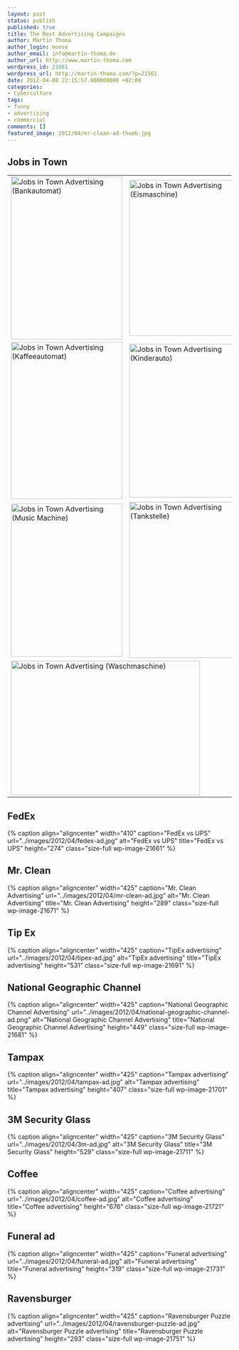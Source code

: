 ```yaml
---
layout: post
status: publish
published: true
title: The Best Advertising Campaigns
author: Martin Thoma
author_login: moose
author_email: info@martin-thoma.de
author_url: http://www.martin-thoma.com
wordpress_id: 21561
wordpress_url: http://martin-thoma.com/?p=21561
date: 2012-04-08 22:15:57.000000000 +02:00
categories:
- Cyberculture
tags:
- funny
- advertising
- commercial
comments: []
featured_image: 2012/04/mr-clean-ad-thumb.jpg
---
```

<h2>Jobs in Town</h2>
<table>
<tr>
<td>
<img src="http://martin-thoma.com/wp-content/uploads/2012/04/jobs-in-town-bankautomat.jpg" alt="Jobs in Town Advertising (Bankautomat)" title="Jobs in Town Advertising (Bankautomat)" width="250" height="366" class="size-full wp-image-21571" />
</td>
<td>
<img src="http://martin-thoma.com/wp-content/uploads/2012/04/jobs-in-town-eismaschine.jpg" alt="Jobs in Town Advertising (Eismaschine)" title="Jobs in Town Advertising (Eismaschine)" width="250" height="350" class="size-full wp-image-21581" /></td>
</tr>

<tr>
<td>
<img src="http://martin-thoma.com/wp-content/uploads/2012/04/jobs-in-town-kaffeeautomat.jpg" alt="Jobs in Town Advertising (Kaffeeautomat)" title="Jobs in Town Advertising (Kaffeeautomat)" width="250" height="353" class="size-full wp-image-21591" /></td>
<td>
<img src="http://martin-thoma.com/wp-content/uploads/2012/04/jobs-in-town-kinderauto.jpg" alt="Jobs in Town Advertising (Kinderauto)" title="Jobs in Town Advertising (Kinderauto)" width="250" height="345" class="size-full wp-image-21601" /></td>
</tr>

<tr>
<td>
<img src="http://martin-thoma.com/wp-content/uploads/2012/04/jobs-in-town-music-machine-ad.jpg" alt="Jobs in Town Advertising (Music Machine)" title="Jobs in Town Advertising (Music Machine)" width="250" height="344" class="size-full wp-image-21611" /></td>
<td>
<img src="http://martin-thoma.com/wp-content/uploads/2012/04/jobs-in-town-tankstelle.jpg" alt="Jobs in Town Advertising (Tankstelle)" title="Jobs in Town Advertising (Tankstelle)" width="250" height="351" class="size-full wp-image-21621" /></td>
</tr>

<tr>
<td colspan="2">
<img src="http://martin-thoma.com/wp-content/uploads/2012/04/jobs-in-town-washing-machine.jpg" alt="Jobs in Town Advertising (Waschmaschine)" title="Jobs in Town Advertising (Waschmaschine)" width="425" height="302" class="size-full wp-image-21631" /></td>
</tr>
</table>

<h2>FedEx</h2>
{% caption align="aligncenter" width="410" caption="FedEx vs UPS" url="../images/2012/04/fedex-ad.jpg" alt="FedEx vs UPS" title="FedEx vs UPS" height="274" class="size-full wp-image-21661" %}

<h2>Mr. Clean</h2>
{% caption align="aligncenter" width="425" caption="Mr. Clean Advertising" url="../images/2012/04/mr-clean-ad.jpg" alt="Mr. Clean Advertising" title="Mr. Clean Advertising" height="289" class="size-full wp-image-21671" %}

<h2>Tip Ex</h2>
{% caption align="aligncenter" width="425" caption="TipEx advertising" url="../images/2012/04/tipex-ad.jpg" alt="TipEx advertising" title="TipEx advertising" height="531" class="size-full wp-image-21691" %}

<h2>National Geographic Channel</h2>
{% caption align="aligncenter" width="425" caption="National Geographic Channel Advertising" url="../images/2012/04/national-geographic-channel-ad.png" alt="National Geographic Channel Advertising" title="National Geographic Channel Advertising" height="449" class="size-full wp-image-21681" %}

<h2>Tampax</h2>
{% caption align="aligncenter" width="425" caption="Tampax advertising" url="../images/2012/04/tampax-ad.jpg" alt="Tampax advertising" title="Tampax advertising" height="407" class="size-full wp-image-21701" %}

<h2>3M Security Glass</h2>
{% caption align="aligncenter" width="425" caption="3M Security Glass" url="../images/2012/04/3m-ad.jpg" alt="3M Security Glass" title="3M Security Glass" height="529" class="size-full wp-image-21711" %}

<h2>Coffee</h2>
{% caption align="aligncenter" width="425" caption="Coffee advertising" url="../images/2012/04/coffee-ad.jpg" alt="Coffee advertising" title="Coffee advertising" height="676" class="size-full wp-image-21721" %}

<h2>Funeral ad</h2>
{% caption align="aligncenter" width="425" caption="Funeral advertising" url="../images/2012/04/funeral-ad.jpg" alt="Funeral advertising" title="Funeral advertising" height="319" class="size-full wp-image-21731" %}

<h2>Ravensburger</h2>
{% caption align="aligncenter" width="425" caption="Ravensburger Puzzle advertising" url="../images/2012/04/ravensburger-puzzle-ad.jpg" alt="Ravensburger Puzzle advertising" title="Ravensburger Puzzle advertising" height="293" class="size-full wp-image-21751" %}
